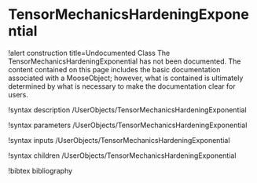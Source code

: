 <!-- MOOSE Documentation Stub: Remove this when content is added. -->

# TensorMechanicsHardeningExponential

!alert construction title=Undocumented Class
The TensorMechanicsHardeningExponential has not been documented. The content contained on this page
includes the basic documentation associated with a MooseObject; however, what is contained is
ultimately determined by what is necessary to make the documentation clear for users.

!syntax description /UserObjects/TensorMechanicsHardeningExponential

!syntax parameters /UserObjects/TensorMechanicsHardeningExponential

!syntax inputs /UserObjects/TensorMechanicsHardeningExponential

!syntax children /UserObjects/TensorMechanicsHardeningExponential

!bibtex bibliography
